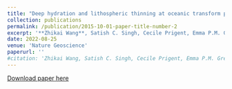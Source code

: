 ```yaml
---
title: "Deep hydration and lithospheric thinning at oceanic transform plate boundaries"
collection: publications
permalink: /publication/2015-10-01-paper-title-number-2
excerpt: '**Zhikai Wang**, Satish C. Singh, Cecile Prigent, Emma P.M. Gregory and Milena Marjanović'
date: 2022-08-25
venue: 'Nature Geoscience'
paperurl: ''
#citation: 'Zhikai Wang, Satish C. Singh, Cecile Prigent, Emma P.M. Gregory and Milena Marjanović (2022). &quot;Deep hydration and lithospheric #thinning at oceanic transform plate boundaries&quot; <i>, Nature Geoscience</i>.15, 741–746.'
---
```

[Download paper here](https://doi.org/10.1038/s41561-022-01003-3)
